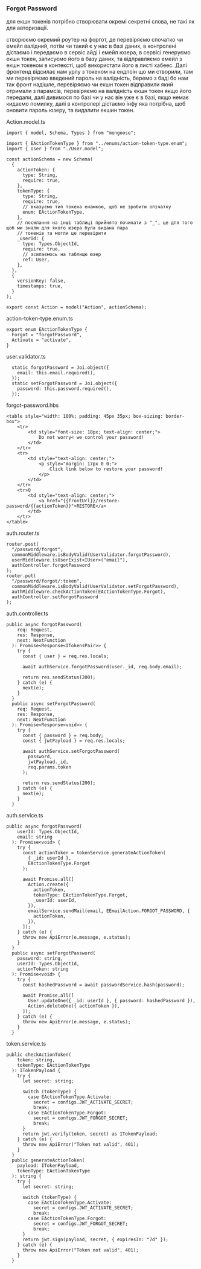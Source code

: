 ### Forgot Password

для екшн токенів потрібно створювати окремі секретні слова, не такі як для авторизації.

створюємо окремий роутер на форгот, де перевіряємо спочатко чи емейл валідний, потім чи такий є у нас в базі даних, 
в контролені дістаємо і передаємо в сервіс айді і емейл юзера, в сервісі генеруємо екшн токен, записуємо його в базу 
даних, та відправляємо емейл з екшн токеном в контексті, щоб використати його в листі хабеес. Далі фронтенд відсилає 
нам урлу з токеном на ендпоін що ми створили, там ми перевіряємо введений пароль на валідність, беремо з баді бо нам 
так фронт надішле, перевіряємо чи екшн токен відправили який отримали з парамсів, перевіряємо на валідність екшн 
токен якщо його передали, далі дивимося по базі чи у нас він уже є в базі, якщо немає кидаємо помилку, далі в 
контролері дістаємо інфу яка потрібна, щоб оновити пароль юзеру, та видалити екшин токен.

Action.model.ts
````
import { model, Schema, Types } from "mongoose";

import { EActionTokenType } from "../enums/action-token-type.enum";
import { User } from "./User.model";

const actionSchema = new Schema(
  {
    actionToken: {
      type: String,
      require: true,
    },
    tokenType: {
      type: String,
      require: true,
      // вказуємо тип токена енамкою, щоб не зробити опічатку
      enum: EActionTokenType,
    },
    // посилання на інші таблиці прийнято починати з "_", це для того щоб ми знали для якого юзера була видана пара
    // токенів та могли це перевірити
    _userId: {
      type: Types.ObjectId,
      require: true,
      // зсилаємось на таблицю юзер
      ref: User,
    },
  },
  {
    versionKey: false,
    timestamps: true,
  }
);

export const Action = model("Action", actionSchema);
````
action-token-type.enum.ts
````
export enum EActionTokenType {
  Forgot = "forgotPassword",
  Activate = "activate",
}
````
user.validator.ts
````
  static forgotPassword = Joi.object({
    email: this.email.required(),
  });
  static setForgotPassword = Joi.object({
    password: this.password.required(),
  });
````
forgot-password.hbs
````
<table style="width: 100%; padding: 45px 35px; box-sizing: border-box">
    <tr>
        <td style="font-size: 18px; text-align: center;">
            Do not worry< we control your password!
        </td>
    </tr>
    <tr>
        <td style="text-align: center;">
            <p style="margin: 17px 0 0;">
                Click link below to restore your password!
            </p>
        </td>
    </tr>
    <tr>Q
        <td style="text-align: center;">
            <a href="{{frontUrl}}/restore-password/{{actionToken}}">RESTORE</a>
        </td>
    </tr>
</table>
````
auth.router.ts
````
router.post(
  "/password/forgot",
  commonMiddleware.isBodyValid(UserValidator.forgotPassword),
  userMiddleware.isUserExist<IUser>("email"),
  authController.forgotPassword
);
router.put(
  "/password/forgot/:token",
  commonMiddleware.isBodyValid(UserValidator.setForgotPassword),
  authMiddleware.checkActionToken(EActionTokenType.Forgot),
  authController.setForgotPassword
);
````
auth.controller.ts
````
public async forgotPassword(
    req: Request,
    res: Response,
    next: NextFunction
  ): Promise<Response<ITokensPair>> {
    try {
      const { user } = req.res.locals;

      await authService.forgotPassword(user._id, req.body.email);

      return res.sendStatus(200);
    } catch (e) {
      next(e);
    }
  }
  public async setForgotPassword(
    req: Request,
    res: Response,
    next: NextFunction
  ): Promise<Response<void>> {
    try {
      const { password } = req.body;
      const { jwtPayload } = req.res.locals;

      await authService.setForgotPassword(
        password,
        jwtPayload._id,
        req.params.token
      );

      return res.sendStatus(200);
    } catch (e) {
      next(e);
    }
  }
````
auth.service.ts
````
public async forgotPassword(
    userId: Types.ObjectId,
    email: string
  ): Promise<void> {
    try {
      const actionToken = tokenService.generateActionToken(
        { _id: userId },
        EActionTokenType.Forgot
      );

      await Promise.all([
        Action.create({
          actionToken,
          tokenType: EActionTokenType.Forgot,
          _userId: userId,
        }),
        emailService.sendMail(email, EEmailAction.FORGOT_PASSWORD, {
          actionToken,
        }),
      ]);
    } catch (e) {
      throw new ApiError(e.message, e.status);
    }
  }
  public async setForgotPassword(
    password: string,
    userId: Types.ObjectId,
    actionToken: string
  ): Promise<void> {
    try {
      const hashedPassword = await passwordService.hash(password);

      await Promise.all([
        User.updateOne({ _id: userId }, { password: hashedPassword }),
        Action.deleteOne({ actionToken }),
      ]);
    } catch (e) {
      throw new ApiError(e.message, e.status);
    }
  }
````
token.service.ts
````
public checkActionToken(
    token: string,
    tokenType: EActionTokenType
  ): ITokenPayload {
    try {
      let secret: string;

      switch (tokenType) {
        case EActionTokenType.Activate:
          secret = configs.JWT_ACTIVATE_SECRET;
          break;
        case EActionTokenType.Forgot:
          secret = configs.JWT_FORGOT_SECRET;
          break;
      }
      return jwt.verify(token, secret) as ITokenPayload;
    } catch (e) {
      throw new ApiError("Token not valid", 401);
    }
  }
  public generateActionToken(
    payload: ITokenPayload,
    tokenType: EActionTokenType
  ): string {
    try {
      let secret: string;

      switch (tokenType) {
        case EActionTokenType.Activate:
          secret = configs.JWT_ACTIVATE_SECRET;
          break;
        case EActionTokenType.Forgot:
          secret = configs.JWT_FORGOT_SECRET;
          break;
      }
      return jwt.sign(payload, secret, { expiresIn: "7d" });
    } catch (e) {
      throw new ApiError("Token not valid", 401);
    }
  }
````